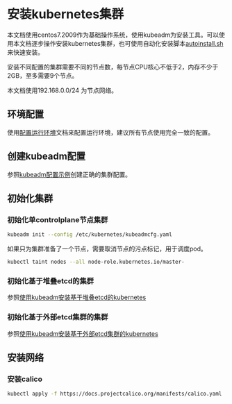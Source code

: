 # 安装kubernetes集群

本文档使用centos7.2009作为基础操作系统，使用kubeadm为安装工具。可以使用本文档逐步操作安装kubernetes集群，也可使用自动化安装脚本[autoinstall.sh](autoinstall.md)来快速安装。

安装不同配置的集群需要不同的节点数，每节点CPU核心不低于2，内存不少于2GB，至多需要9个节点。

本文档使用192.168.0.0/24 为节点网络。

## 环境配置

使用[配置运行环境](config_run_env.md)文档来配置运行环境，建议所有节点使用完全一致的配置。

## 创建kubeadm配置

参照[kubeadm配置示例](kubeadm_config_example.md)创建正确的集群配置。

## 初始化集群

### 初始化单controlplane节点集群

```bash
kubeadm init --config /etc/kubernetes/kubeadmcfg.yaml
```
如果只为集群准备了一个节点，需要取消节点的污点标记，用于调度pod。

```bash
kubectl taint nodes --all node-role.kubernetes.io/master-
```

### 初始化基于堆叠etcd的集群

参照[使用kubeadm安装基于堆叠etcd的kubernetes](install_cluster_with_stacked_etcd.md)

### 初始化基于外部etcd集群的集群

参照[使用kubeadm安装基于外部etcd集群的kubernetes](install_cluster_with_outside_etcd.md)

## 安装网络

### 安装calico

```bash
kubectl apply -f https://docs.projectcalico.org/manifests/calico.yaml
```